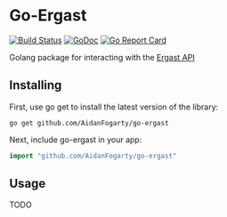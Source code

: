 # Go-Ergast

[![Build Status](https://github.com/AidanFogarty/go-ergast/actions/workflows/pipeline.yml/badge.svg)](https://github.com/AidanFogarty/go-ergast)
[![GoDoc](https://godoc.org/github.com/AidanFogarty/go-ergast?status.svg)](https://pkg.go.dev/github.com/AidanFogarty/go-ergast)
[![Go Report Card](https://goreportcard.com/badge/github.com/AidanFogarty/go-ergast)](https://goreportcard.com/report/github.com/AidanFogarty/go-ergast)

Golang package for interacting with the [Ergast API](https://ergast.com/mrd/)

## Installing

First, use go get to install the latest version of the library:

```
go get github.com/AidanFogarty/go-ergast
```

Next, include go-ergast in your app:

```go
import "github.com/AidanFogarty/go-ergast"
```

## Usage

TODO